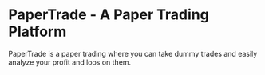 # PaperTrade - A Paper Trading Platform

PaperTrade is a paper trading where you can take dummy trades and easily analyze your profit and loos on them.
